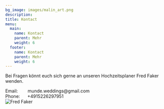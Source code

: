 ```yaml
---
bg_image: images/malin_art.png
description: 
title: Kontact
menu:
  main:
    name: Kontact
    parent: Mehr
    weight: 6
  footer:
    name: Kontact
    parent: Mehr
    weight: 6
---
```


<div class="container">
    <div class="row">
    <div class="col-md-6 col-sm-12">
      <div class="block">
        <p>Bei Fragen könnt euch sich gerne an unseren Hochzeitsplaner Fred Faker wenden.</p>
Email: &nbsp;&nbsp;&nbsp;&nbsp; &nbsp; munde.weddings@gmail.com </br>
Phone: &nbsp;&nbsp;&nbsp;&nbsp; +4915226297951 </br>
      </div>
     </div>
     <div class="col-md-5 col-sm-12">
      <div class="block">
        <img src="/images/fred_faker.jpg" class="img-responsive" alt="Fred Faker">
        <figcaption></figcaption>
      </div>
    </div>
  </div>
</div>
